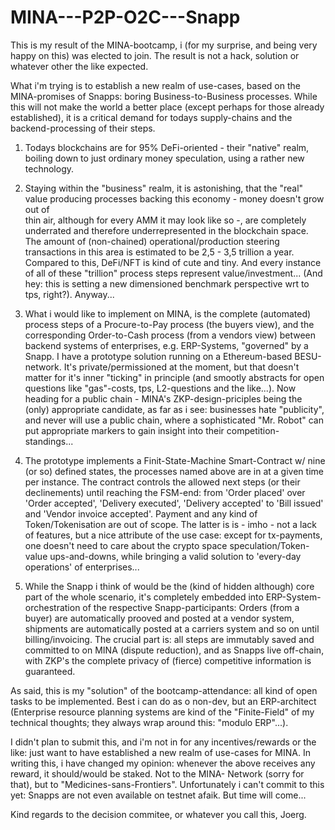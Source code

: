 # MINA---P2P-O2C---Snapp

This is my result of the MINA-bootcamp, i (for my surprise, and being very happy on this) was elected to join. The result is not a hack, 
solution or whatever other the like expected.

What i'm trying is to establish a new realm of use-cases, based on the MINA-promises of Snapps: boring Business-to-Business processes. 
While this will not make the world a better place (except perhaps for those already established), it is a critical demand for todays 
supply-chains and the backend-processing of their steps.

1. Todays blockchains are for 95% DeFi-oriented - their "native" realm, boiling down to just ordinary money speculation, using a rather 
   new technology.
   
2. Staying within the "business" realm, it is astonishing, that the "real" value producing processes backing this economy - money doesn't grow out of  
   thin air, although for every AMM it may look like so -, are completely underrated and therefore underrepresented in the blockchain space. The amount
   of (non-chained) operational/production steering transactions in this area is estimated to be 2,5 - 3,5 trillion a year. Compared to this, DeFi/NFT 
   is kind of cute and tiny. And every instance of all of these "trillion" process steps represent value/investment...
   (And hey: this is setting a new dimensioned benchmark perspective wrt to tps, right?). Anyway...
   
3. What i would like to implement on MINA, is the complete (automated) process steps of a Procure-to-Pay process (the buyers view), and
   the corresponding Order-to-Cash process (from a vendors view) between backend systems of enterprises, e.g. ERP-Systems, "governed" by a Snapp.
   I have a prototype solution running on a Ethereum-based BESU-network. It's private/permissioned at the moment, but that doesn't matter for it's 
   inner "ticking" in principle (and smootly abstracts for open questions like "gas"-costs, tps, L2-questions and the like...). Now heading for a 
   public chain - MINA's ZKP-design-priciples being the (only) appropriate candidate, as far as i see: businesses hate "publicity", and never will
   use a public chain, where a sophisticated "Mr. Robot" can put appropriate markers to gain insight into their competition-standings...
   
4. The prototype implements a Finit-State-Machine Smart-Contract w/ nine (or so) defined states, the processes named above are in at a given time
   per instance. The contract controls the allowed next steps (or their declinements) until reaching the FSM-end: from 'Order placed' over 'Order 
   accepted', 'Delivery executed', 'Delivery accepted' to 'Bill issued' and 'Vendor invoice accepted'. 
   Payment and any kind of Token/Tokenisation are out of scope. The latter is is - imho - not a lack of features, but a nice attribute of the use 
   case: except for tx-payments, one doesn't need to care about the crypto space speculation/Token-value ups-and-downs, while bringing a valid 
   solution to 'every-day operations' of enterprises...
   
5. While the Snapp i think of would be the (kind of hidden although) core part of the whole scenario, it's completely embedded into ERP-System-
   orchestration of the respective Snapp-participants: Orders (from a buyer) are automatically prooved and posted at a vendor system, shipments
   are automatically posted at a carriers system and so on until billing/invoicing. The crucial part is: all steps are immutably saved and 
   committed to on MINA (dispute reduction), and as Snapps live off-chain, with ZKP's the complete privacy of (fierce) competitive information 
   is guaranteed.
   
As said, this is my "solution" of the bootcamp-attendance: all kind of open tasks to be implemented. Best i can do as o non-dev, but an ERP-architect 
(Enterprise resource planning systems are kind of the "Finite-Field" of my technical thoughts; they always wrap around this: "modulo ERP"...).

I didn't plan to submit this, and i'm not in for any incentives/rewards or the like: just want to have established a new realm of use-cases
for MINA. In writing this, i have changed my opinion: whenever the above receives any reward, it should/would be staked. Not to the MINA-
Network (sorry for that), but to "Medicines-sans-Frontiers". Unfortunately i can't commit to this yet: Snapps are not even available on testnet afaik. 
But time will come...

Kind regards to the decision commitee, or whatever you call this, Joerg.


